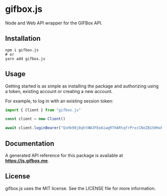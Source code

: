 # gifbox.js

Node and Web API wrapper for the GIFBox API.

## Installation

    npm i gifbox.js
    # or
    yarn add gifbox.js

## Usage

Getting started is as simple as installing the package and authorizing using a token, existing account or creating a new account.

For example, to log in with an existing session token:

```ts
import { Client } from "gifbox.js"

const client = new Client()

await client.loginBearer("QsHk90j8qhtNWJFEeAiwgRTHARtqfrPrxcCNoZB15HHxN1ipqL-QIANACSKncrJI")
```

## Documentation

A generated API reference for this package is available at **https://js.gifbox.me**.

## License

gifbox.js uses the MIT license. See the LICENSE file for more information.